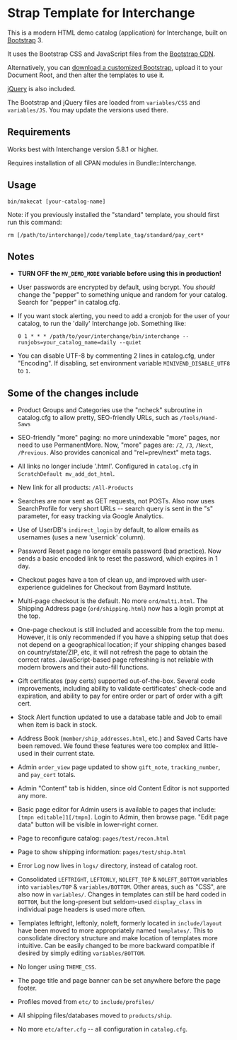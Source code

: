 # Strap Template for Interchange

This is a modern HTML demo catalog (application) for Interchange, built on [Bootstrap](https://getbootstrap.com/) 3.

It uses the Bootstrap CSS and JavaScript files from the [Bootstrap CDN](https://www.bootstrapcdn.com/).

Alternatively, you can [download a customized Bootstrap](https://getbootstrap.com/customize/), upload it to your
Document Root, and then alter the templates to use it.

[jQuery](https://jquery.com/) is also included.

The Bootstrap and jQuery files are loaded from `variables/CSS` and
`variables/JS`. You may update the versions used there.

## Requirements

Works best with Interchange version 5.8.1 or higher.

Requires installation of all CPAN modules in Bundle::Interchange.

## Usage

  `bin/makecat [your-catalog-name]`

Note: if you previously installed the "standard" template, you should
      first run this command:

  `rm [/path/to/interchange]/code/template_tag/standard/pay_cert*`

## Notes

* **TURN OFF the `MV_DEMO_MODE` variable before using this in production!**

* User passwords are encrypted by default, using bcrypt. You *should*
  change the "pepper" to something unique and random for your catalog.
  Search for "pepper" in catalog.cfg.

* If you want stock alerting, you need to add a cronjob for the user of
  your catalog, to run the 'daily' Interchange job. Something like:

  `0 1 * * * /path/to/your/interchange/bin/interchange --runjobs=your_catalog_name=daily --quiet`

* You can disable UTF-8 by commenting 2 lines in catalog.cfg, under "Encoding".
  If disabling, set environment variable `MINIVEND_DISABLE_UTF8` to `1`.

## Some of the changes include

* Product Groups and Categories use the "ncheck" subroutine in
  catalog.cfg to allow pretty, SEO-friendly URLs, such as `/Tools/Hand-Saws`

* SEO-friendly "more" paging: no more unindexable "more" pages, nor need
  to use PermanentMore. Now, "more" pages are: `/2`, `/3`, `/Next`,
  `/Previous`. Also provides canonical and "rel=prev/next" meta tags.

* All links no longer include '.html'. Configured in `catalog.cfg` in
  `ScratchDefault mv_add_dot_html`.

* New link for all products: `/All-Products`

* Searches are now sent as GET requests, not POSTs. Also now uses
  SearchProfile for very short URLs -- search query is sent in the "s"
  parameter, for easy tracking via Google Analytics.

* Use of UserDB's `indirect_login` by default, to allow emails as
  usernames (uses a new 'usernick' column).

* Password Reset page no longer emails password (bad practice). Now
  sends a basic encoded link to reset the password, which expires in 1
  day.

* Checkout pages have a ton of clean up, and improved with user-experience
  guidelines for Checkout from Baymard Institute. 

* Multi-page checkout is the default. No more `ord/multi.html`. The
  Shipping Address page (`ord/shipping.html`) now has a login prompt
  at the top.

* One-page checkout is still included and accessible from the top menu.
  However, it is only recommended if you have a shipping setup that does
  not depend on a geographical location; if your shipping changes
  based on country/state/ZIP, etc, it will not refresh the page to
  obtain the correct rates. JavaScript-based page refreshing is not
  reliable with modern browers and their auto-fill functions.

* Gift certificates (pay certs) supported out-of-the-box. Several code
  improvements, including ability to validate certificates' check-code
  and expiration, and ability to pay for entire order or part of order
  with a gift cert.

* Stock Alert function updated to use a database table and Job to email
  when item is back in stock.

* Address Book (`member/ship_addresses.html`, etc.) and Saved Carts have
  been removed. We found these features were too complex and little-used
  in their current state.

* Admin `order_view` page updated to show `gift_note`,
  `tracking_number`, and `pay_cert` totals.

* Admin "Content" tab is hidden, since old Content Editor is not
  supported any more.

* Basic page editor for Admin users is available to pages that include:
  `[tmpn editable]1[/tmpn]`. Login to Admin, then browse page. "Edit page
  data" button will be visible in lower-right corner.

* Page to reconfigure catalog: `pages/test/recon.html`

* Page to show shipping information: `pages/test/ship.html`

* Error Log now lives in `logs/` directory, instead of catalog root.

* Consolidated `LEFTRIGHT`, `LEFTONLY`, `NOLEFT_TOP` & `NOLEFT_BOTTOM` variables into
  `variables/TOP` & `variables/BOTTOM`. Other areas, such as "CSS", are also now in
  `variables/`. Changes in templates can still be hard coded in `BOTTOM`,
  but the long-present but seldom-used `display_class` in individual
  page headers is used more often.

* Templates leftright, leftonly, noleft, formerly located in
  `include/layout` have been moved to more appropriately named
  `templates/`. This to consolidate directory structure and make
  location of templates more intuitive. Can be easily changed to be more
  backward compatible if desired by simply editing `variables/BOTTOM`.

* No longer using `THEME_CSS`.

* The page title and page banner can be set anywhere before the
  page footer.

* Profiles moved from `etc/` to `include/profiles/`

* All shipping files/databases moved to `products/ship`.

* No more `etc/after.cfg` -- all configuration in `catalog.cfg`.
